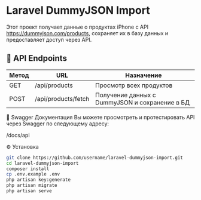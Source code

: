 # Laravel DummyJSON Import

Этот проект получает данные о продуктах iPhone с API https://dummyjson.com/products, сохраняет их в базу данных и предоставляет доступ через API.

## 📌 API Endpoints

| Метод | URL                 | Назначение                         |
| ------ | ------------------- | ------------------------------- |
| GET    | /api/products       | Просмотр всех продуктов    |
| POST   | /api/products/fetch | Получение данных с DummyJSON и сохранение в БД |

📄 Swagger Документация
Вы можете просмотреть и протестировать API через Swagger по следующему адресу:

/docs/api

⚙️ Установка

```bash
git clone https://github.com/username/laravel-dummyjson-import.git
cd laravel-dummyjson-import
composer install
cp .env.example .env
php artisan key:generate
php artisan migrate
php artisan serve
```
